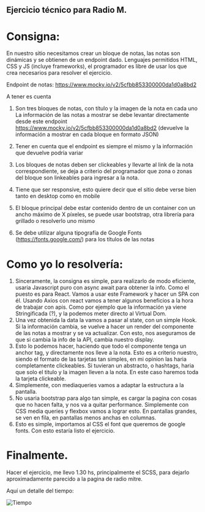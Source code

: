 ## Ejercicio técnico para Radio M.

# Consigna:

En nuestro sitio necesitamos crear un bloque de notas, las notas son dinámicas y se obtienen de un endpoint dado. Lenguajes permitidos HTML, CSS y JS (incluye frameworks), el programador es libre de usar los que crea necesarios para resolver el ejercicio.

Endpoint de notas: https://www.mocky.io/v2/5cfbb853300000da1d0a8bd2

A tener es cuenta

1. Son tres bloques de notas, con título y la imagen de la nota en cada uno
La información de las notas a mostrar se debe levantar directamente desde este endpoint https://www.mocky.io/v2/5cfbb853300000da1d0a8bd2 (devuelve la información a mostrar en cada bloque en formato JSON)

2. Tener en cuenta que el endpoint es siempre el mismo y la información que devuelve podría variar

3. Los bloques de notas deben ser clickeables y llevarte al link de la nota correspondiente, se deja a criterio del programador que zona o zonas del bloque son linkeables para ingresar a la nota.


4. Tiene que ser responsive, esto quiere decir que el sitio debe verse bien tanto en desktop como en mobile

5. El bloque principal debe estar contenido dentro de un container con un ancho máximo de X píxeles, se puede usar bootstrap, otra librería para grillado o resolverlo uno mismo

6. Se debe utilizar alguna tipografía de Google Fonts (https://fonts.google.com/) para los títulos de las notas

# Como yo lo resolvería:

1. Sinceramente, la consigna es simple, para realizarlo de modo eficiente, usaria Javascript puro con async await para obtener la info. Como el puesto es para React. Vamos a usar este Framework y hacer un SPA con él. Usando Axios con react vamos a tener algunos beneficios a la hora de trabajar con apis. Como por ejemplo que la información ya viene Stringificada (?), y la podemos meter directo al Virtual Dom.
2. Una vez obtenida la data la vamos a pasar al state, con un simple Hook. Si la información cambia, se vuelve a hacer un render del componente de las notas a mostrar y se va actualizar. Con esto, nos aseguramos de que si cambia la info de la API, cambia nuestro display.
3. Esto lo podemos hacer, haciendo que todo el componente tenga un anchor tag, y directamente nos lleve a la nota. Esto es a criterio nuestro, siendo el formato de las tarjetas tan simples, en mi opinion las haria completamente clickeables. Si tuvieran un abstracto, o hashtags, haria que solo el titulo y la imagen lleven a la nota. En este caso haremos toda la tarjeta clickeable.
4. Simplemente, con mediaqueries vamos a adaptar la estructura a la pantalla.
5. No usaria bootstrap para algo tan simple, es cargar la pagina con cosas que no hacen falta, y nos va a quitar performance. Simplemente con CSS media queries y flexbox vamos a lograr esto. En pantallas grandes, se ven en fila, en pantallas menos anchas en columnas.
6. Esto es simple, importamos al CSS el font que queremos de google fonts. Con esto estaría listo el ejercicio.


# Finalmente.


Hacer el ejercicio, me llevo 1.30 hs, principalmente el SCSS, para dejarlo aproximadamente parecido a la pagina de radio mitre.

Aquí un detalle del tiempo:

![Tiempo](.public/images/tiempo.png)


